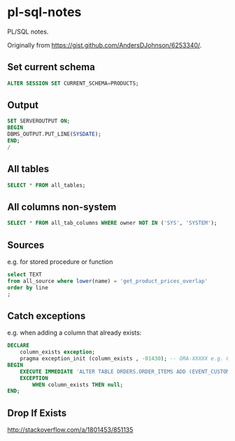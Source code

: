# pl-sql-notes
PL/SQL notes.

Originally from https://gist.github.com/AndersDJohnson/6253340/.

## Set current schema
```sql
ALTER SESSION SET CURRENT_SCHEMA=PRODUCTS;
```

## Output
```sql
SET SERVEROUTPUT ON;
BEGIN
DBMS_OUTPUT.PUT_LINE(SYSDATE);
END;
/
```

## All tables
```sql
SELECT * FROM all_tables;
```

## All columns non-system
```sql
SELECT * FROM all_tab_columns WHERE owner NOT IN ('SYS', 'SYSTEM');
```

## Sources
e.g. for stored procedure or function
```sql
select TEXT
from all_source where lower(name) = 'get_product_prices_overlap'
order by line
;
```

## Catch exceptions
e.g. when adding a column that already exists:
```sql
DECLARE
    column_exists exception;
    pragma exception_init (column_exists , -01430); -- ORA-XXXXX e.g. ORA-01430: column being added already exists in table
BEGIN
    EXECUTE IMMEDIATE 'ALTER TABLE ORDERS.ORDER_ITEMS ADD (EVENT_CUSTOMER_JUNS_NUMBER  VARCHAR2(50))';
    EXCEPTION
        WHEN column_exists THEN null;
END;
```

## Drop If Exists

http://stackoverflow.com/a/1801453/851135
